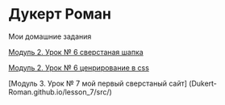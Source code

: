 

# Дукерт Роман
Мои домашние задания

[Модуль 2. Урок № 6 сверстаная шапка](https://dukert-roman.github.io/head/ " сверстаная шапка ")

[Модуль 2. Урок № 6 ценрирование в css](Dukert-Roman.github.io/lesson_6BoxInCentr/ "ценрирование css")

[Модуль 3. Урок № 7 мой первый сверстаный сайт] (Dukert-Roman.github.io/lesson_7/src/)
